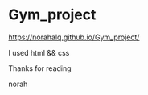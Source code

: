 # Gym_project



https://norahalq.github.io/Gym_project/



I used html && css

Thanks for reading

norah
